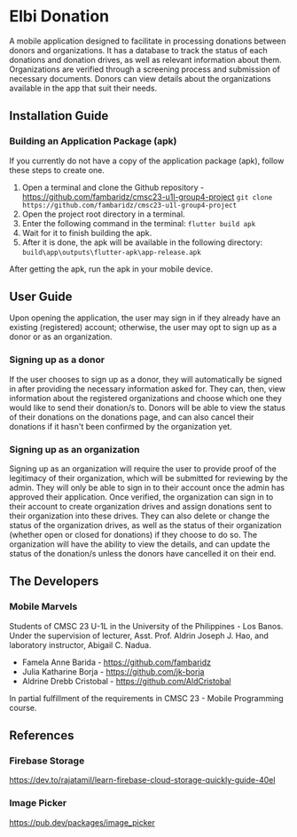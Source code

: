 # Elbi Donation
A mobile application designed to facilitate in processing donations between donors and organizations. It has a database to track the status of each donations and donation drives, as well as relevant information about them. Organizations are verified through a screening process and submission of necessary documents. Donors can view details about the organizations available in the app that suit their needs.
## Installation Guide
### Building an Application Package (apk)
If you currently do not have a copy of the application package (apk), follow these steps to create one.
 1. Open a terminal and clone the Github repository - https://github.com/fambaridz/cmsc23-u1l-group4-project
	`git clone https://github.com/fambaridz/cmsc23-u1l-group4-project`
 2. Open the project root directory in a terminal.
 3. Enter the following command in the terminal:
	`flutter build apk`
 4. Wait for it to finish building the apk.
 5. After it is done, the apk will be available in the following directory:
	`build\app\outputs\flutter-apk\app-release.apk` 
 
 After getting the apk, run the apk in your mobile device.

## User Guide
Upon opening the application, the user may sign in if they already have an existing (registered) account; otherwise, the user may opt to sign up as a donor or as an organization.

### Signing up as a donor
If the user chooses to sign up as a donor, they will automatically be signed in after providing the necessary information asked for. They can, then, view information about the registered organizations and choose which one they would like to send their donation/s to. Donors will be able to view the status of their donations on the donations page, and can also cancel their donations if it hasn't been confirmed by the organization yet.

### Signing up as an organization
Signing up as an organization will require the user to provide proof of the legitimacy of their organization, which will be submitted for reviewing by the admin. They will only be able to sign in to their account once the admin has approved their application. Once verified, the organization can sign in to their account to create organization drives and assign donations sent to their organization into these drives. They can also delete or change the status of the organization drives, as well as the status of their organization (whether open or closed for donations) if they choose to do so. The organization will have the ability to view the details, and can update the status of the donation/s unless the donors have cancelled it on their end.

## The Developers
### Mobile Marvels
Students of CMSC 23 U-1L in the University of the Philippines - Los Banos. Under the supervision of lecturer, Asst. Prof. Aldrin Joseph J. Hao, and laboratory instructor, Abigail C. Nadua.
 - Famela Anne Barida - https://github.com/fambaridz
 - Julia Katharine Borja - https://github.com/jk-borja
 - Aldrine Drebb Cristobal - https://github.com/AldCristobal

In partial fulfillment of the requirements in CMSC 23 - Mobile Programming course.

## References
### Firebase Storage
https://dev.to/rajatamil/learn-firebase-cloud-storage-quickly-guide-40el
### Image Picker
https://pub.dev/packages/image_picker